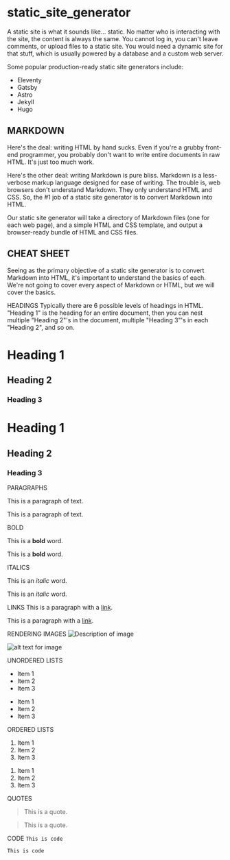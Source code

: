 # static_site_generator

A static site is what it sounds like... static. No matter who is interacting with the site, the content is always the same. You cannot log in, you can't leave comments, or upload files to a static site. You would need a dynamic site for that stuff, which is usually powered by a database and a custom web server.

Some popular production-ready static site generators include:

- Eleventy
- Gatsby
- Astro
- Jekyll
- Hugo

## MARKDOWN

Here's the deal: writing HTML by hand sucks. Even if you're a grubby front-end programmer, you probably don't want to write entire documents in raw HTML. It's just too much work.

Here's the other deal: writing Markdown is pure bliss. Markdown is a less-verbose markup language designed for ease of writing. The trouble is, web browsers don't understand Markdown. They only understand HTML and CSS. So, the #1 job of a static site generator is to convert Markdown into HTML.

Our static site generator will take a directory of Markdown files (one for each web page), and a simple HTML and CSS template, and output a browser-ready bundle of HTML and CSS files.

## CHEAT SHEET

Seeing as the primary objective of a static site generator is to convert Markdown into HTML, it's important to understand the basics of each. We're not going to cover every aspect of Markdown or HTML, but we will cover the basics.

HEADINGS
Typically there are 6 possible levels of headings in HTML. "Heading 1" is the heading for an entire document, then you can nest multiple "Heading 2"'s in the document, multiple "Heading 3"'s in each "Heading 2", and so on.

<h1>Heading 1</h1>
<h2>Heading 2</h2>
<h3>Heading 3</h3>

# Heading 1

## Heading 2

### Heading 3

PARAGRAPHS

<p>This is a paragraph of text.</p>

This is a paragraph of text.

BOLD

<p>This is a <b>bold</b> word.</p>

This is a **bold** word.

ITALICS

<p>This is an <i>italic</i> word.</p>

This is an _italic_ word.

LINKS
This is a paragraph with a <a href="https://www.google.com">link</a>.

This is a paragraph with a [link](https://www.google.com).

RENDERING IMAGES
<img src="url/of/image.jpg" alt="Description of image">

![alt text for image](url/of/image.jpg)

UNORDERED LISTS

<ul>
    <li>Item 1</li>
    <li>Item 2</li>
    <li>Item 3</li>
</ul>

- Item 1
- Item 2
- Item 3

ORDERED LISTS

<ol>
    <li>Item 1</li>
    <li>Item 2</li>
    <li>Item 3</li>
</ol>

1. Item 1
2. Item 2
3. Item 3

QUOTES

<blockquote>
    This is a quote.
</blockquote>

> This is a quote.

CODE
<code>This is code</code>

`This is code`
